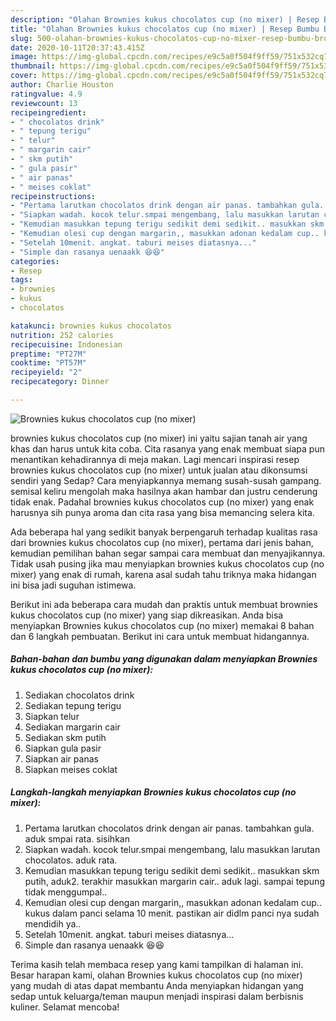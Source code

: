 ```yaml
---
description: "Olahan Brownies kukus chocolatos cup (no mixer) | Resep Bumbu Brownies kukus chocolatos cup (no mixer) Yang Enak Dan Mudah"
title: "Olahan Brownies kukus chocolatos cup (no mixer) | Resep Bumbu Brownies kukus chocolatos cup (no mixer) Yang Enak Dan Mudah"
slug: 500-olahan-brownies-kukus-chocolatos-cup-no-mixer-resep-bumbu-brownies-kukus-chocolatos-cup-no-mixer-yang-enak-dan-mudah
date: 2020-10-11T20:37:43.415Z
image: https://img-global.cpcdn.com/recipes/e9c5a0f504f9ff59/751x532cq70/brownies-kukus-chocolatos-cup-no-mixer-foto-resep-utama.jpg
thumbnail: https://img-global.cpcdn.com/recipes/e9c5a0f504f9ff59/751x532cq70/brownies-kukus-chocolatos-cup-no-mixer-foto-resep-utama.jpg
cover: https://img-global.cpcdn.com/recipes/e9c5a0f504f9ff59/751x532cq70/brownies-kukus-chocolatos-cup-no-mixer-foto-resep-utama.jpg
author: Charlie Houston
ratingvalue: 4.9
reviewcount: 13
recipeingredient:
- " chocolatos drink"
- " tepung terigu"
- " telur"
- " margarin cair"
- " skm putih"
- " gula pasir"
- " air panas"
- " meises coklat"
recipeinstructions:
- "Pertama larutkan chocolatos drink dengan air panas. tambahkan gula. aduk smpai rata. sisihkan"
- "Siapkan wadah. kocok telur.smpai mengembang, lalu masukkan larutan chocolatos. aduk rata."
- "Kemudian masukkan tepung terigu sedikit demi sedikit.. masukkan skm putih, aduk2. terakhir masukkan margarin cair.. aduk lagi. sampai tepung tidak menggumpal.."
- "Kemudian olesi cup dengan margarin,, masukkan adonan kedalam cup.. kukus dalam panci selama 10 menit. pastikan air didlm panci nya sudah mendidih ya.."
- "Setelah 10menit. angkat. taburi meises diatasnya..."
- "Simple dan rasanya uenaakk 😆😆"
categories:
- Resep
tags:
- brownies
- kukus
- chocolatos

katakunci: brownies kukus chocolatos 
nutrition: 252 calories
recipecuisine: Indonesian
preptime: "PT27M"
cooktime: "PT57M"
recipeyield: "2"
recipecategory: Dinner

---
```



![Brownies kukus chocolatos cup (no mixer)](https://img-global.cpcdn.com/recipes/e9c5a0f504f9ff59/751x532cq70/brownies-kukus-chocolatos-cup-no-mixer-foto-resep-utama.jpg)


brownies kukus chocolatos cup (no mixer) ini yaitu sajian tanah air yang khas dan harus untuk kita coba. Cita rasanya yang enak membuat siapa pun menantikan kehadirannya di meja makan.
Lagi mencari inspirasi resep brownies kukus chocolatos cup (no mixer) untuk jualan atau dikonsumsi sendiri yang Sedap? Cara menyiapkannya memang susah-susah gampang. semisal keliru mengolah maka hasilnya akan hambar dan justru cenderung tidak enak. Padahal brownies kukus chocolatos cup (no mixer) yang enak harusnya sih punya aroma dan cita rasa yang bisa memancing selera kita.



Ada beberapa hal yang sedikit banyak berpengaruh terhadap kualitas rasa dari brownies kukus chocolatos cup (no mixer), pertama dari jenis bahan, kemudian pemilihan bahan segar sampai cara membuat dan menyajikannya. Tidak usah pusing jika mau menyiapkan brownies kukus chocolatos cup (no mixer) yang enak di rumah, karena asal sudah tahu triknya maka hidangan ini bisa jadi suguhan istimewa.


Berikut ini ada beberapa cara mudah dan praktis untuk membuat brownies kukus chocolatos cup (no mixer) yang siap dikreasikan. Anda bisa menyiapkan Brownies kukus chocolatos cup (no mixer) memakai 8 bahan dan 6 langkah pembuatan. Berikut ini cara untuk membuat hidangannya.

<!--inarticleads1-->

##### Bahan-bahan dan bumbu yang digunakan dalam menyiapkan Brownies kukus chocolatos cup (no mixer):

1. Sediakan  chocolatos drink
1. Sediakan  tepung terigu
1. Siapkan  telur
1. Sediakan  margarin cair
1. Sediakan  skm putih
1. Siapkan  gula pasir
1. Siapkan  air panas
1. Siapkan  meises coklat




<!--inarticleads2-->

##### Langkah-langkah menyiapkan Brownies kukus chocolatos cup (no mixer):

1. Pertama larutkan chocolatos drink dengan air panas. tambahkan gula. aduk smpai rata. sisihkan
1. Siapkan wadah. kocok telur.smpai mengembang, lalu masukkan larutan chocolatos. aduk rata.
1. Kemudian masukkan tepung terigu sedikit demi sedikit.. masukkan skm putih, aduk2. terakhir masukkan margarin cair.. aduk lagi. sampai tepung tidak menggumpal..
1. Kemudian olesi cup dengan margarin,, masukkan adonan kedalam cup.. kukus dalam panci selama 10 menit. pastikan air didlm panci nya sudah mendidih ya..
1. Setelah 10menit. angkat. taburi meises diatasnya...
1. Simple dan rasanya uenaakk 😆😆




Terima kasih telah membaca resep yang kami tampilkan di halaman ini. Besar harapan kami, olahan Brownies kukus chocolatos cup (no mixer) yang mudah di atas dapat membantu Anda menyiapkan hidangan yang sedap untuk keluarga/teman maupun menjadi inspirasi dalam berbisnis kuliner. Selamat mencoba!
